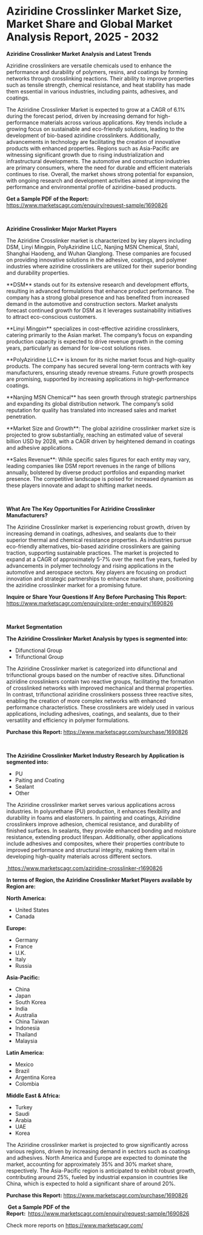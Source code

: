 <p><h1>Aziridine Crosslinker Market Size, Market Share and Global Market Analysis Report, 2025 - 2032</h1></p><p><strong>Aziridine Crosslinker Market Analysis and Latest Trends</strong></p>
<p><p>Aziridine crosslinkers are versatile chemicals used to enhance the performance and durability of polymers, resins, and coatings by forming networks through crosslinking reactions. Their ability to improve properties such as tensile strength, chemical resistance, and heat stability has made them essential in various industries, including paints, adhesives, and coatings. </p><p>The Aziridine Crosslinker Market is expected to grow at a CAGR of 6.1% during the forecast period, driven by increasing demand for high-performance materials across various applications. Key trends include a growing focus on sustainable and eco-friendly solutions, leading to the development of bio-based aziridine crosslinkers. Additionally, advancements in technology are facilitating the creation of innovative products with enhanced properties. Regions such as Asia-Pacific are witnessing significant growth due to rising industrialization and infrastructural developments. The automotive and construction industries are primary consumers, where the need for durable and efficient materials continues to rise. Overall, the market shows strong potential for expansion, with ongoing research and development activities aimed at improving the performance and environmental profile of aziridine-based products.</p></p>
<p><strong>Get a Sample PDF of the Report:&nbsp;</strong> <a href="https://www.marketscagr.com/enquiry/request-sample/1690826?utm_campaign=2454&utm_medium=2&utm_source=Github&utm_content=ia&utm_term=26032025&utm_id=aziridine-crosslinker">https://www.marketscagr.com/enquiry/request-sample/1690826</a></p>
<p>&nbsp;</p>
<p><strong>Aziridine Crosslinker Major Market Players</strong></p>
<p><p>The Aziridine Crosslinker market is characterized by key players including DSM, Linyi Mingpin, PolyAziridine LLC, Nanjing MSN Chemical, Stahl, Shanghai Haodeng, and Wuhan Qianglong. These companies are focused on providing innovative solutions in the adhesive, coatings, and polymer industries where aziridine crosslinkers are utilized for their superior bonding and durability properties.</p><p>**DSM** stands out for its extensive research and development efforts, resulting in advanced formulations that enhance product performance. The company has a strong global presence and has benefited from increased demand in the automotive and construction sectors. Market analysts forecast continued growth for DSM as it leverages sustainability initiatives to attract eco-conscious customers.</p><p>**Linyi Mingpin** specializes in cost-effective aziridine crosslinkers, catering primarily to the Asian market. The company’s focus on expanding production capacity is expected to drive revenue growth in the coming years, particularly as demand for low-cost solutions rises.</p><p>**PolyAziridine LLC** is known for its niche market focus and high-quality products. The company has secured several long-term contracts with key manufacturers, ensuring steady revenue streams. Future growth prospects are promising, supported by increasing applications in high-performance coatings.</p><p>**Nanjing MSN Chemical** has seen growth through strategic partnerships and expanding its global distribution network. The company’s solid reputation for quality has translated into increased sales and market penetration.</p><p>**Market Size and Growth**: The global aziridine crosslinker market size is projected to grow substantially, reaching an estimated value of several billion USD by 2028, with a CAGR driven by heightened demand in coatings and adhesive applications. </p><p>**Sales Revenue**: While specific sales figures for each entity may vary, leading companies like DSM report revenues in the range of billions annually, bolstered by diverse product portfolios and expanding market presence. The competitive landscape is poised for increased dynamism as these players innovate and adapt to shifting market needs.</p></p>
<p>&nbsp;</p>
<p><strong>What Are The Key Opportunities For Aziridine Crosslinker Manufacturers?</strong></p>
<p><p>The Aziridine Crosslinker market is experiencing robust growth, driven by increasing demand in coatings, adhesives, and sealants due to their superior thermal and chemical resistance properties. As industries pursue eco-friendly alternatives, bio-based aziridine crosslinkers are gaining traction, supporting sustainable practices. The market is projected to expand at a CAGR of approximately 5-7% over the next five years, fueled by advancements in polymer technology and rising applications in the automotive and aerospace sectors. Key players are focusing on product innovation and strategic partnerships to enhance market share, positioning the aziridine crosslinker market for a promising future.</p></p>
<p><strong>Inquire or Share Your Questions If Any Before Purchasing This Report:</strong> <a href="https://www.marketscagr.com/enquiry/pre-order-enquiry/1690826?utm_campaign=2454&utm_medium=2&utm_source=Github&utm_content=ia&utm_term=26032025&utm_id=aziridine-crosslinker">https://www.marketscagr.com/enquiry/pre-order-enquiry/1690826</a></p>
<p>&nbsp;</p>
<p><strong>Market Segmentation</strong></p>
<p><strong>The Aziridine Crosslinker Market Analysis by types is segmented into:</strong></p>
<p><ul><li>Difunctional Group</li><li>Trifunctional Group</li></ul></p>
<p><p>The Aziridine Crosslinker market is categorized into difunctional and trifunctional groups based on the number of reactive sites. Difunctional aziridine crosslinkers contain two reactive groups, facilitating the formation of crosslinked networks with improved mechanical and thermal properties. In contrast, trifunctional aziridine crosslinkers possess three reactive sites, enabling the creation of more complex networks with enhanced performance characteristics. These crosslinkers are widely used in various applications, including adhesives, coatings, and sealants, due to their versatility and efficiency in polymer formulations.</p></p>
<p><strong>Purchase this Report:&nbsp;</strong><a href="https://www.marketscagr.com/purchase/1690826?utm_campaign=2454&utm_medium=2&utm_source=Github&utm_content=ia&utm_term=26032025&utm_id=aziridine-crosslinker">https://www.marketscagr.com/purchase/1690826</a></p>
<p>&nbsp;</p>
<p><strong>The Aziridine Crosslinker Market Industry Research by Application is segmented into:</strong></p>
<p><ul><li>PU</li><li>Paiting and Coating</li><li>Sealant</li><li>Other</li></ul></p>
<p><p>The Aziridine crosslinker market serves various applications across industries. In polyurethane (PU) production, it enhances flexibility and durability in foams and elastomers. In painting and coatings, Aziridine crosslinkers improve adhesion, chemical resistance, and durability of finished surfaces. In sealants, they provide enhanced bonding and moisture resistance, extending product lifespan. Additionally, other applications include adhesives and composites, where their properties contribute to improved performance and structural integrity, making them vital in developing high-quality materials across different sectors.</p></p>
<p><a href="https://www.marketscagr.com/aziridine-crosslinker-r1690826?utm_campaign=2454&utm_medium=2&utm_source=Github&utm_content=ia&utm_term=26032025&utm_id=aziridine-crosslinker">&nbsp;https://www.marketscagr.com/aziridine-crosslinker-r1690826</a></p>
<p><strong>In terms of Region, the Aziridine Crosslinker Market Players available by Region are:</strong></p>
<p>
    <p> <strong> North America: </strong>
        <ul>
            <li>United States</li>
            <li>Canada</li>
        </ul>
        </p> 
    <p> <strong> Europe: </strong>
        <ul>
            <li>Germany</li>
            <li>France</li>
            <li>U.K.</li>
            <li>Italy</li>
            <li>Russia</li>
        </ul>
        </p> 
    <p> <strong> Asia-Pacific: </strong>
        <ul>
            <li>China</li>
            <li>Japan</li>
            <li>South Korea</li>
            <li>India</li>
            <li>Australia</li>
            <li>China Taiwan</li>
            <li>Indonesia</li>
            <li>Thailand</li>
            <li>Malaysia</li>
        </ul>
        </p> 
    <p> <strong> Latin America: </strong>
        <ul>
            <li>Mexico</li>
            <li>Brazil</li>
            <li>Argentina Korea</li>
            <li>Colombia</li>
        </ul>
        </p> 
    <p> <strong> Middle East & Africa: </strong>
        <ul>
            <li>Turkey</li>
            <li>Saudi</li>
            <li>Arabia</li>
            <li>UAE</li>
            <li>Korea</li>
        </ul>
    </p>
    </p>
<p><p>The Aziridine crosslinker market is projected to grow significantly across various regions, driven by increasing demand in sectors such as coatings and adhesives. North America and Europe are expected to dominate the market, accounting for approximately 35% and 30% market share, respectively. The Asia-Pacific region is anticipated to exhibit robust growth, contributing around 25%, fueled by industrial expansion in countries like China, which is expected to hold a significant share of around 20%.</p></p>
<p><strong>Purchase this Report: </strong><a href="https://www.marketscagr.com/purchase/1690826?utm_campaign=2454&utm_medium=2&utm_source=Github&utm_content=ia&utm_term=26032025&utm_id=aziridine-crosslinker">https://www.marketscagr.com/purchase/1690826</a></p>
<p>&nbsp;<strong>Get a Sample PDF of the Report:&nbsp;&nbsp;</strong><a href="https://www.marketscagr.com/enquiry/request-sample/1690826?utm_campaign=2454&utm_medium=2&utm_source=Github&utm_content=ia&utm_term=26032025&utm_id=aziridine-crosslinker">https://www.marketscagr.com/enquiry/request-sample/1690826</a></p>
<p><strong></strong></p>
<p>Check more reports on <a href="https://www.marketscagr.com/?utm_campaign=2454&utm_medium=2&utm_source=Github&utm_content=ia&utm_term=26032025&utm_id=aziridine-crosslinker">https://www.marketscagr.com/</a></p>